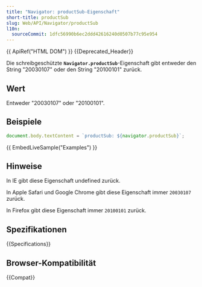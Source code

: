 ```yaml
---
title: "Navigator: productSub-Eigenschaft"
short-title: productSub
slug: Web/API/Navigator/productSub
l10n:
  sourceCommit: 1dfc56990b6ec2ddd42616240d0507b77c95e954
---
```


{{ ApiRef("HTML DOM") }} {{Deprecated_Header}}

Die schreibgeschützte **`Navigator.productSub`**-Eigenschaft gibt entweder den String "20030107" oder den String "20100101" zurück.

## Wert

Entweder "20030107" oder "20100101".

## Beispiele

```js
document.body.textContent = `productSub: ${navigator.productSub}`;
```

{{ EmbedLiveSample("Examples") }}

## Hinweise

In IE gibt diese Eigenschaft undefined zurück.

In Apple Safari und Google Chrome gibt diese Eigenschaft immer `20030107` zurück.

In Firefox gibt diese Eigenschaft immer `20100101` zurück.

## Spezifikationen

{{Specifications}}

## Browser-Kompatibilität

{{Compat}}
